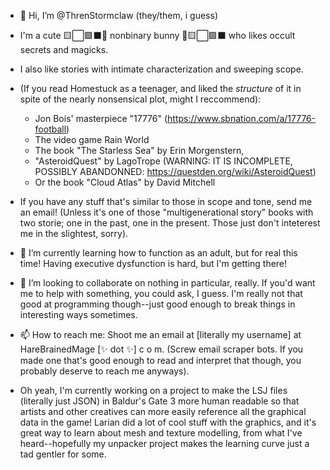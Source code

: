 - 👋 Hi, I’m @ThrenStormclaw (they/them, i guess)
- I'm a cute 🟨⬜️🟪⬛️🐇 nonbinary bunny 🐇🟨⬜️🟪⬛️ who likes occult secrets and magicks.
- I also like stories with intimate characterization and sweeping scope.
- (If you read Homestuck as a teenager, and liked the *structure* of it in spite of the nearly nonsensical plot, might I reccommend):
   - Jon Bois' masterpiece "17776" (https://www.sbnation.com/a/17776-football)
   - The video game Rain World
   - The book "The Starless Sea" by Erin Morgenstern,
   - "AsteroidQuest" by LagoTrope (WARNING: IT IS INCOMPLETE, POSSIBLY ABANDONNED: https://questden.org/wiki/AsteroidQuest)
   - Or the book "Cloud Atlas" by David Mitchell
- If you have any stuff that's similar to those in scope and tone, send me an email! (Unless it's one of those "multigenerational story" books with two storie; one in the past, one in the present. Those just don't inteterest me in the slightest, sorry).
- 🌱 I’m currently learning how to function as an adult, but for real this time! Having executive dysfunction is hard, but I'm getting there!
- 💞️ I’m looking to collaborate on nothing in particular, really. If you'd want me to help with something, you could ask, I guess. I'm really not that good at programming though--just good enough to break things in interesting ways sometimes.
- 📫 How to reach me: Shoot me an email at \[literally my username\] at HareBrainedMage [✨ dot ✨] c o m. (Screw email scraper bots. If you made one that's good enough to read and interpret that though, you probably deserve to reach me anyways).

- Oh yeah, I'm currently working on a project to make the LSJ files (literally just JSON) in Baldur's Gate 3 more human readable so that artists and other creatives can more easily reference all the graphical data in the game! Larian did a lot of cool stuff with the graphics, and it's great way to learn about mesh and texture modelling, from what I've heard--hopefully my unpacker project makes the learning curve just a tad gentler for some.
<!--- Throw a scavenger hunt clue or something in here, maybe?--->

<!---
ThrenStormclaw/ThrenStormclaw is a ✨ special ✨ repository because its `README.md` (this file) appears on your GitHub profile.
You can click the Preview link to take a look at your changes.
--->
